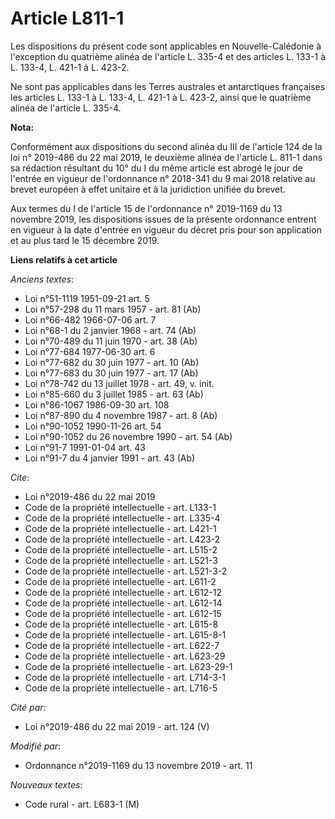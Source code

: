 # Article L811-1

Les dispositions du présent code sont applicables en Nouvelle-Calédonie à l'exception du quatrième alinéa de l'article L.
335-4 et des articles L. 133-1 à L. 133-4, 
L. 421-1 à 
L. 423-2. 

Ne sont pas applicables dans les Terres australes et antarctiques françaises les articles L. 133-1 à L. 133-4, L. 421-1 à L.
423-2, ainsi que le quatrième alinéa de l'article L. 335-4.

**Nota:**

Conformément aux dispositions du second alinéa du III de l'article 124 de la loi n° 2019-486 du 22 mai 2019, le deuxième
alinéa de l'article L. 811-1 dans sa rédaction résultant du 10° du I du même article est abrogé le jour de l'entrée en
vigueur de l'ordonnance n° 2018-341 du 9 mai 2018 relative au brevet européen à effet unitaire et à la juridiction unifiée du
brevet.

Aux termes du I de l'article 15 de l'ordonnance n° 2019-1169 du 13 novembre 2019, les dispositions issues de la présente
ordonnance entrent en vigueur à la date d'entrée en vigueur du décret pris pour son application et au plus tard le 15
décembre 2019.

**Liens relatifs à cet article**

_Anciens textes_:

  - Loi n°51-1119 1951-09-21 art. 5
  - Loi n°57-298 du 11 mars 1957 - art. 81 (Ab)
  - Loi n°66-482 1966-07-06 art. 7
  - Loi n°68-1 du 2 janvier 1968 - art. 74 (Ab)
  - Loi n°70-489 du 11 juin 1970 - art. 38 (Ab)
  - Loi n°77-684 1977-06-30 art. 6
  - Loi n°77-682 du 30 juin 1977 - art. 10 (Ab)
  - Loi n°77-683 du 30 juin 1977 - art. 17 (Ab)
  - Loi n°78-742 du 13 juillet 1978 - art. 49, v. init.
  - Loi n°85-660 du 3 juillet 1985 - art. 63 (Ab)
  - Loi n°86-1067 1986-09-30 art. 108
  - Loi n°87-890 du 4 novembre 1987 - art. 8 (Ab)
  - Loi n°90-1052 1990-11-26 art. 54
  - Loi n°90-1052 du 26 novembre 1990 - art. 54 (Ab)
  - Loi n°91-7 1991-01-04 art. 43
  - Loi n°91-7 du 4 janvier 1991 - art. 43 (Ab)

_Cite_:

  - Loi n°2019-486 du 22 mai 2019
  - Code de la propriété intellectuelle - art. L133-1
  - Code de la propriété intellectuelle - art. L335-4
  - Code de la propriété intellectuelle - art. L421-1
  - Code de la propriété intellectuelle - art. L423-2
  - Code de la propriété intellectuelle - art. L515-2
  - Code de la propriété intellectuelle - art. L521-3
  - Code de la propriété intellectuelle - art. L521-3-2
  - Code de la propriété intellectuelle - art. L611-2
  - Code de la propriété intellectuelle - art. L612-12
  - Code de la propriété intellectuelle - art. L612-14
  - Code de la propriété intellectuelle - art. L612-15
  - Code de la propriété intellectuelle - art. L615-8
  - Code de la propriété intellectuelle - art. L615-8-1
  - Code de la propriété intellectuelle - art. L622-7
  - Code de la propriété intellectuelle - art. L623-29
  - Code de la propriété intellectuelle - art. L623-29-1
  - Code de la propriété intellectuelle - art. L714-3-1
  - Code de la propriété intellectuelle - art. L716-5

_Cité par_:

  - Loi n°2019-486 du 22 mai 2019 - art. 124 (V)

_Modifié par_:

  - Ordonnance n°2019-1169 du 13 novembre 2019 - art. 11

_Nouveaux textes_:

  - Code rural - art. L683-1 (M)
